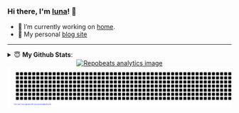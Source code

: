 ### Hi there, I'm [luna](https://www.isluna.ml)! 👋

- 🔭 I’m currently working on [home](https://github.com/lunasaw/luna-common).
- 👋 My personal [blog site](https://lunasaw.github.io)

---

<details close>
 <summary> 😇 <b>My Github Stats</b>: </summary>
<!--  <a href="https://github.com/lunasaw">
    <img align='left' src="https://github-readme-stats.vercel.app/api?username=lunasaw&show_icons=true&&theme=dark&hide_border=true&locale=cn" alt="Github Readme Stats">
</a>
 -->
 <div align='center'>
  <a href="https://github.com/lunasaw">
        <img align='center' src="https://github-profile-summary-cards.vercel.app/api/cards/profile-details?username=lunasaw" alt="github profile-details"> 
    </a>
</div>
<div align='center'>
    <a href="https://github.com/lunasaw">
        <img align='center' src="https://github-profile-summary-cards.vercel.app/api/cards/most-commit-language?username=lunasaw" alt="github most-commit-language">
    </a>
    <a href="https://github.com/lunasaw">
        <img align='center' src="https://github-profile-summary-cards.vercel.app/api/cards/repos-per-language?username=lunasaw" alt="github repos-per-language">
    </a>
</div>

<div align='center'>
    <a href="https://github.com/lunasaw">
        <img align='center' src="https://github-profile-summary-cards.vercel.app/api/cards/stats?username=lunasaw" alt="github stats">
    </a>
    <a href="https://github.com/lunasaw">
        <img align='center' src="http://github-profile-summary-cards.vercel.app/api/cards/productive-time?username=lunasaw&utcOffset=8" alt="github productive-time">
    </a>
</div>
<p><img align="center" src="https://raw.githubusercontent.com/lunasaw/lunasaw/output/github-contribution-grid-snake.svg" alt="lunasaw" /></p>
</details>

<div align='center'>
    <a href="https://github.com/lunasaw">
        <img align='center' src="https://repobeats.axiom.co/api/embed/48c699dff8838093945965d585bbba076dea22b9.svg" alt="Repobeats analytics image">
    </a>
</div>

<div align='center'>
    <a href="https://github.com/lunasaw">
        <img align='center' src="https://raw.githubusercontent.com/lunasaw/lunasaw/master/gitartwork.svg" alt="Github Art Work">
    </a>
</div>
